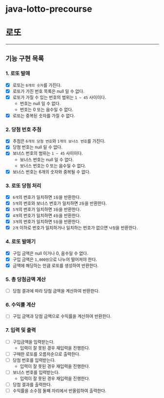 # java-lotto-precourse

# 로또

---

## 기능 구현 목록

### 1. 로또 발매
- [x] 로또는 `6개의 숫자`를 가진다.
- [x] 로또가 가진 번호 목록은 null 일 수 없다.
- [x] 로또가 가질 수 있는 번호의 범위는 `1 ~ 45` 사이이다.
  - 번호는 null 일 수 없다.
  - 번호는 0 또는 음수일 수 없다.
- [x] 로또는 중복된 숫자를 가질 수 없다.

### 2. 당첨 번호 추첨
- [x] 추첨은 `6개의 당첨 번호`와 `1개의 보너스 번호`를 가진다.
- [x] 당첨 번호는 null 일 수 없다.
- [x] 보너스 번호의 범위는 `1 ~ 45` 사이이다.
  - 보너스 번호는 null 일 수 없다.
  - 보너스 번호는 0 또는 음수일 수 없다.
- [x] 보너스 번호는 6개의 숫자와 중복될 수 없다.

### 3. 로또 당첨 처리
- [x] `6개`의 번호가 일치하면 `1등`을 반환한다.
- [x] `5개`의 번호와 보너스 번호가 일치하면 `2등`을 반환한다.
- [x] `5개`의 번호가 일치하면 `3등`을 반환한다.
- [x] `4개`의 번호가 일치하면 `4등`을 반환한다.
- [x] `3개`의 번호가 일치하면 `5등`을 반환한다.
- [x] `2개` 이하로 번호가 일치하거나 일치하는 번호가 없으면 `낙첨`을 반환한다.

### 4. 로또 발매기
- [x] 구입 금액은 null 이거나 0, 음수일 수 없다.
- [x] 구입 금액은 `1,000원`으로 나누어 떨어져야 한다.
- [x] 금액에 해당하는 만큼 로또를 생성하여 반환한다.

### 5. 총 당첨금액 계산
- [ ] 당첨 결과에 따라 당첨 금액을 계산하여 반환한다.

### 6. 수익률 계산
- [ ] 구입 금액과 당첨 금액으로 수익률을 계산하여 반환한다.

### 7. 입력 및 출력
- [ ] 구입금액을 입력받는다.
  - 입력이 잘 못된 경우 재입력을 진행한다.
- [ ] 구매한 로또를 오름차순으로 출력한다.
- [ ] 당첨 번호를 입력받는다.
    - 입력이 잘 못된 경우 재입력을 진행한다.
- [ ] 보너스 번호를 입력받는다.
    - 입력이 잘 못된 경우 재입력을 진행한다.
- [ ] 당첨 결과를 출력한다.
- [ ] 수익률을 소수점 둘째 자리에서 반올림하여 출력한다.
